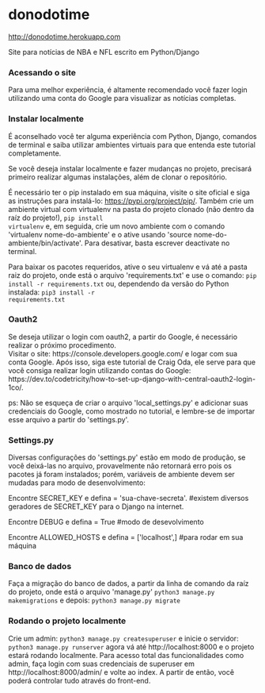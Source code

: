 # donodotime
http://donodotime.herokuapp.com

Site para notícias de NBA e NFL escrito em Python/Django

<h3>Acessando o site</h3>
Para uma melhor experiência, é altamente recomendado você fazer login utilizando uma conta do Google para visualizar as notícias completas.

<h3>Instalar localmente</h3>
É aconselhado você ter alguma experiência com Python, Django, comandos de terminal e saiba utilizar ambientes virtuais para que entenda este tutorial completamente.
<br>

Se você deseja instalar localmente e fazer mudanças no projeto, precisará primeiro realizar algumas instalações, além de clonar o repositório.
<br>

É necessário ter o pip instalado em sua máquina, visite o site oficial e siga as instruções para instalá-lo: https://pypi.org/project/pip/. Também crie um ambiente virtual com virtualenv na pasta do projeto clonado (não dentro da raíz do projeto!), <code>pip install virtualenv</code> e, em seguida, crie um novo ambiente com o comando 'virtualenv nome-do-ambiente' e o ative usando 'source nome-do-ambiente/bin/activate'. Para desativar, basta escrever deactivate no terminal.
<br>

Para baixar os pacotes requeridos, ative o seu virtualenv e vá até a pasta raiz do projeto, onde está o arquivo 'requirements.txt' e use o comando:
<code>pip install -r requirements.txt</code>
ou, dependendo da versão do Python instalada:
<code>pip3 install -r requirements.txt</code>
<br>

<h3>Oauth2</h3>
Se deseja utilizar o login com oauth2, a partir do Google, é necessário realizar o próximo procedimento.<br>
Visitar o site: https://console.developers.google.com/ e logar com sua conta Google. Após isso, siga este tutorial de Craig Oda, ele serve para que você consiga realizar login utilizando contas do Google: https://dev.to/codetricity/how-to-set-up-django-with-central-oauth2-login-1co/.

ps: Não se esqueça de criar o arquivo 'local_settings.py' e adicionar suas credenciais do Google, como mostrado no tutorial, e lembre-se de importar esse arquivo a partir do 'settings.py'.
<br>

<h3>Settings.py</h3>
Diversas configurações do 'settings.py' estão em modo de produção, se você deixá-las no arquivo, provavelmente não retornará erro pois os pacotes já foram instalados; porém, variáveis de ambiente devem ser mudadas para modo de desenvolvimento:
<br>

Encontre SECRET_KEY e defina = 'sua-chave-secreta'.     #existem diversos geradores de SECRET_KEY para o Django na internet.


Encontre DEBUG e defina = True    #modo de desevolvimento


Encontre ALLOWED_HOSTS e defina = ['localhost',]    #para rodar em sua máquina

<h3>Banco de dados</h3>
Faça a migração do banco de dados, a partir da linha de comando da raíz do projeto, onde está o arquivo 'manage.py' <code>python3 manage.py makemigrations</code>
e depois:
<code>python3 manage.py migrate</code>
<br>

<h3>Rodando o projeto localmente</h3>
Crie um admin:
<code>python3 manage.py createsuperuser</code>
e inicie o servidor:
<code>python3 manage.py runserver</code>
agora vá até http://localhost:8000 e o projeto estará rodando localmente.
Para acesso total das funcionalidades como admin, faça login com suas credenciais de superuser em http://localhost:8000/admin/ e volte ao index. A partir de então, você poderá controlar tudo através do front-end.
